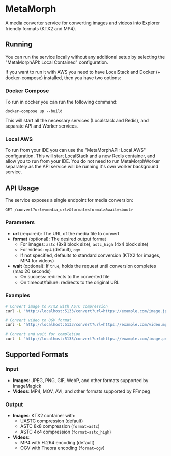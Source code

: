 # MetaMorph

A media converter service for converting images and videos into Explorer friendly formats (KTX2 and MP4).

## Running
You can run the service locally without any additional setup by selecting the "MetaMorphAPI: Local Contained" configuration.

If you want to run it with AWS you need to have LocalStack and Docker (+ docker-compose) installed, then you have two options:

### Docker Compose
To run in docker you can run the following command:

`docker-compose up --build`

This will start all the necessary services (Localstack and Redis), and separate API and Worker services.

### Local AWS
To run from your IDE you can use the "MetaMorphAPI: Local AWS" configuration. This will start LocalStack and a new Redis container, and allow you to run from your IDE. You do not need to run MetaMorphWorker separately as the API service will be running it's own worker background service.

## API Usage

The service exposes a single endpoint for media conversion:

```
GET /convert?url=<media_url>&format=<format>&wait=<bool>
```

### Parameters

- **url** (required): The URL of the media file to convert
- **format** (optional): The desired output format
  - For images: `astc` (8x8 block size), `astc_high` (4x4 block size)
  - For videos: `mp4` (default), `ogv`
  - If not specified, defaults to standard conversion (KTX2 for images, MP4 for videos)
- **wait** (optional): If `true`, holds the request until conversion completes (max 20 seconds)
  - On success: redirects to the converted file
  - On timeout/failure: redirects to the original URL

### Examples

```bash
# Convert image to KTX2 with ASTC compression
curl -L "http://localhost:5133/convert?url=https://example.com/image.jpg&format=astc"

# Convert video to OGV format
curl -L "http://localhost:5133/convert?url=https://example.com/video.mp4&format=ogv"

# Convert and wait for completion
curl -L "http://localhost:5133/convert?url=https://example.com/image.png&format=astc_high&wait=true"
```

## Supported Formats

### Input
- **Images**: JPEG, PNG, GIF, WebP, and other formats supported by ImageMagick
- **Videos**: MP4, MOV, AVI, and other formats supported by FFmpeg

### Output
- **Images**: KTX2 container with:
  - UASTC compression (default)
  - ASTC 8x8 compression (`format=astc`)
  - ASTC 4x4 compression (`format=astc_high`)
- **Videos**: 
  - MP4 with H.264 encoding (default)
  - OGV with Theora encoding (`format=ogv`)